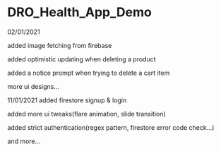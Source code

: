 # DRO_Health_App_Demo
 
 02/01/2021
 
  added image fetching from firebase
  
 added optimistic updating when deleting a product
 
 added a notice prompt when trying to delete a cart item
 
 more ui designs...
 
 11/01/2021
 added firestore signup & login
 
 added more ui tweaks(flare animation, slide transition)
 
 added strict authentication(regex pattern, firestore error code check...)
 
 and more...
